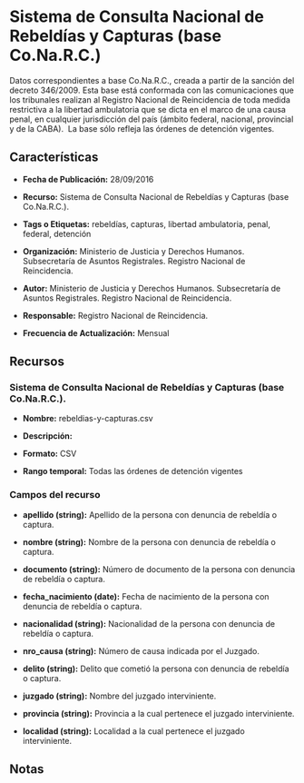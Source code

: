 Sistema de Consulta Nacional de Rebeldías y Capturas (base Co.Na.R.C.)
======================================================================

Datos correspondientes a base Co.Na.R.C., creada a partir de la sanción del decreto 346/2009. Esta base está conformada con las comunicaciones que los tribunales realizan al Registro Nacional de Reincidencia de toda medida restrictiva a la libertad ambulatoria que se dicta en el marco de una causa penal, en cualquier jurisdicción del país (ámbito federal, nacional, provincial y de la CABA).  La base sólo refleja las órdenes de detención vigentes.

Características
---------------

-   **Fecha de Publicación:** 28/09/2016

-   **Recurso:** Sistema de Consulta Nacional de Rebeldías y Capturas (base Co.Na.R.C.).

-   **Tags o Etiquetas:** rebeldías, capturas, libertad ambulatoria, penal, federal, detención

-   **Organización:** Ministerio de Justicia y Derechos Humanos. Subsecretaría de Asuntos Registrales. Registro Nacional de Reincidencia.

-   **Autor:** Ministerio de Justicia y Derechos Humanos. Subsecretaría de Asuntos Registrales. Registro Nacional de Reincidencia.

-   **Responsable:** Registro Nacional de Reincidencia.

-   **Frecuencia de Actualización:** Mensual

Recursos
--------

### Sistema de Consulta Nacional de Rebeldías y Capturas (base Co.Na.R.C.).

-   **Nombre:** rebeldias-y-capturas.csv

-   **Descripción:**

-   **Formato:** CSV

-   **Rango temporal:** Todas las órdenes de detención vigentes

### Campos del recurso

-   **apellido (string):** Apellido de la persona con denuncia de rebeldía o captura.

-   **nombre (string):** Nombre de la persona con denuncia de rebeldía o captura.

-   **documento (string):** Número de documento de la persona con denuncia de rebeldía o captura.

-   **fecha_nacimiento (date):** Fecha de nacimiento de la persona con denuncia de rebeldía o captura.

-   **nacionalidad (string):** Nacionalidad de la persona con denuncia de rebeldía o captura.

-   **nro_causa (string):** Número de causa indicada por el Juzgado.

-   **delito (string):** Delito que cometió la persona con denuncia de rebeldía o captura.

-   **juzgado (string):** Nombre del juzgado interviniente.

-   **provincia (string):** Provincia a la cual pertenece el juzgado interviniente.

-   **localidad (string):** Localidad a la cual pertenece el juzgado interviniente.

Notas
-----
